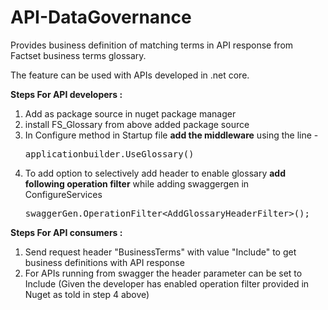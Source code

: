 # API-DataGovernance
Provides business definition of matching terms in API response from Factset business terms glossary.

The feature can be used with APIs developed in .net core. 

<b>Steps For API developers :</b>
<ol>
  <li>Add <NUGET_REPO_HERE> as package source in nuget package manager</li>
  <li>install FS_Glossary from above added package source</li>
  <li>In Configure method in Startup file <b>add the middleware</b> using the line - <pre>applicationbuilder.UseGlossary()</pre></li>
  <li>To add option to selectively add header to enable glossary <b>add following operation filter</b> while adding swaggergen in ConfigureServices <pre>swaggerGen.OperationFilter&lt;AddGlossaryHeaderFilter&gt;();</pre></li>
</ol>

<b>Steps For API consumers :</b>
<ol>
  <li>Send request header "BusinessTerms" with value "Include" to get business definitions with API response</i>
  <li>For APIs running from swagger the header parameter can be set to Include (Given the developer has enabled operation filter provided in Nuget as told in step 4 above)</li>
</ol>

